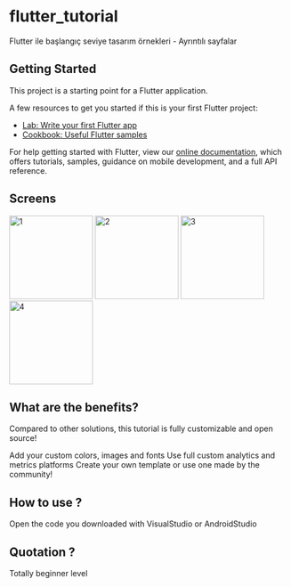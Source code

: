 # flutter_tutorial

Flutter ile başlangıç seviye tasarım örnekleri - Ayrıntılı sayfalar

## Getting Started

This project is a starting point for a Flutter application.

A few resources to get you started if this is your first Flutter project:

- [Lab: Write your first Flutter app](https://flutter.dev/docs/get-started/codelab)
- [Cookbook: Useful Flutter samples](https://flutter.dev/docs/cookbook)

For help getting started with Flutter, view our
[online documentation](https://flutter.dev/docs), which offers tutorials,
samples, guidance on mobile development, and a full API reference.

## Screens
<img width="150" alt="1" src="https://user-images.githubusercontent.com/61888196/146669039-59268370-4bc0-4a90-91af-68ea365ab9ff.png">
<img width="150" alt="2" src="https://user-images.githubusercontent.com/61888196/146669044-713b1f24-ed1b-4c26-95e1-63b62f41c0aa.png">
<img width="150" alt="3" src="https://user-images.githubusercontent.com/61888196/146669049-f1cec85c-a512-49c7-bde9-4dbbda74e728.png">
<img width="150" alt="4" src="https://user-images.githubusercontent.com/61888196/146669056-ac5e4675-98f2-440f-be33-2f86db4f0c51.png">

## What are the benefits?
Compared to other solutions, this tutorial is fully customizable and open source!

Add your custom colors, images and fonts
Use full custom analytics and metrics platforms
Create your own template or use one made by the community!

## How to use ?
Open the code you downloaded with VisualStudio or AndroidStudio

## Quotation ?
Totally beginner level


